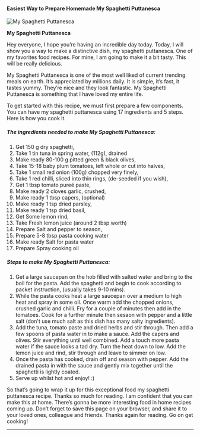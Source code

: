             

#### Easiest Way to Prepare Homemade My Spaghetti Puttanesca

![My Spaghetti Puttanesca](https://img-global.cpcdn.com/recipes/7d74225500b859cb/751x532cq70/my-spaghetti-puttanesca-recipe-main-photo.jpg)

**My Spaghetti Puttanesca**

Hey everyone, I hope you’re having an incredible day today. Today, I will show you a way to make a distinctive dish, my spaghetti puttanesca. One of my favorites food recipes. For mine, I am going to make it a bit tasty. This will be really delicious.

My Spaghetti Puttanesca is one of the most well liked of current trending meals on earth. It’s appreciated by millions daily. It is simple, it’s fast, it tastes yummy. They’re nice and they look fantastic. My Spaghetti Puttanesca is something that I have loved my entire life.

To get started with this recipe, we must first prepare a few components. You can have my spaghetti puttanesca using 17 ingredients and 5 steps. Here is how you cook it.

##### The ingredients needed to make My Spaghetti Puttanesca:

1.  Get 150 g dry spaghetti,
2.  Take 1 tin tuna in spring water, (112g), drained
3.  Make ready 80-100 g pitted green & black olives,
4.  Take 15-18 baby plum tomatoes, left whole or cut into halves,
5.  Take 1 small red onion (100g) chopped very finely,
6.  Take 1 red chilli, sliced into thin rings, (de-seeded if you wish),
7.  Get 1 tbsp tomato pureé paste,
8.  Make ready 2 cloves garlic, crushed,
9.  Make ready 1 tbsp capers, (optional)
10.  Make ready 1 tsp dried parsley,
11.  Make ready 1 tsp dried basil,
12.  Get Some lemon rind,
13.  Take Fresh lemon juice (around 2 tbsp worth)
14.  Prepare Salt and pepper to season,
15.  Prepare 5-8 tbsp pasta cooking water
16.  Make ready Salt for pasta water
17.  Prepare Spray cooking oil

##### Steps to make My Spaghetti Puttanesca:

1.  Get a large saucepan on the hob filled with salted water and bring to the boil for the pasta. Add the spaghetti and begin to cook according to packet instruction, (usually takes 9-10 mins).
2.  While the pasta cooks heat a large saucepan over a medium to high heat and spray in some oil. Once warm add the chopped onions, crushed garlic and chilli. Fry for a couple of minutes then add in the tomatoes. Cook for a further minute then sesaon with pepper and a little salt (don't use much salt as this dish has many salty ingredients).
3.  Add the tuna, tomato paste and dried herbs and stir through. Then add a few spoons of pasta water in to make a sauce. Add the capers and olives. Stir everything until well combined. Add a touch more pasta water if the sauce looks a tad dry. Turn the heat down to low. Add the lemon juice and rind, stir through and leave to simmer on low.
4.  Once the pasta has cooked, drain off and season with pepper. Add the drained pasta in with the sauce and gently mix together until the spaghetti is lightly coated.
5.  Serve up whilst hot and enjoy! :)

So that’s going to wrap it up for this exceptional food my spaghetti puttanesca recipe. Thanks so much for reading. I am confident that you can make this at home. There’s gonna be more interesting food in home recipes coming up. Don’t forget to save this page on your browser, and share it to your loved ones, colleague and friends. Thanks again for reading. Go on get cooking!

* * *